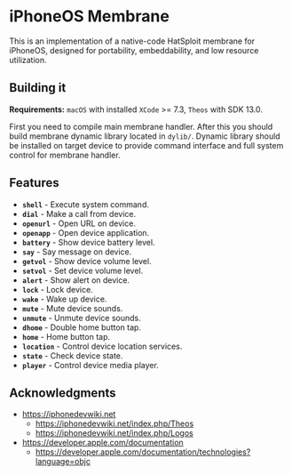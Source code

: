# iPhoneOS Membrane

This is an implementation of a native-code HatSploit membrane for iPhoneOS, designed for portability, embeddability, and low resource utilization.

## Building it

**Requirements:** `macOS` with installed `XCode` >= 7.3, `Theos` with SDK 13.0.

First you need to compile main membrane handler. After this you should build membrane dynamic library located in `dylib/`. Dynamic library should be installed on target device to provide command interface and full system control for membrane handler.

## Features

* **`shell`** - Execute system command.
* **`dial`** - Make a call from device.
* **`openurl`** - Open URL on device.
* **`openapp`** - Open device application.
* **`battery`** - Show device battery level.
* **`say`** - Say message on device.
* **`getvol`** - Show device volume level.
* **`setvol`** - Set device volume level.
* **`alert`** - Show alert on device.
* **`lock`** - Lock device.
* **`wake`** - Wake up device.
* **`mute`** - Mute device sounds.
* **`unmute`** - Unmute device sounds.
* **`dhome`** - Double home button tap.
* **`home`** - Home button tap.
* **`location`** - Control device location services.
* **`state`** - Check device state.
* **`player`** - Control device media player.

## Acknowledgments

* https://iphonedevwiki.net
    * https://iphonedevwiki.net/index.php/Theos
    * https://iphonedevwiki.net/index.php/Logos
* https://developer.apple.com/documentation
    * https://developer.apple.com/documentation/technologies?language=objc
